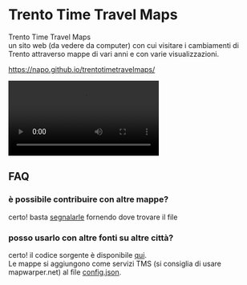 # Trento Time Travel Maps
Trento Time Travel Maps  
un sito web (da vedere da computer) con cui visitare i cambiamenti di Trento attraverso mappe di vari anni e con varie visualizzazioni.

https://napo.github.io/trentotimetravelmaps/

![](https://napo.github.io/trentotimetravelmaps/video/demo.mp4)

## FAQ
### è possibile contribuire con altre mappe?
certo! basta [segnalarle](https://github.com/napo/trentotimetravelmaps/issues/new) fornendo dove trovare il file
### posso usarlo con altre fonti su altre città?
certo! il codice sorgente è disponibile [qui](https://github.com/napo/trentotimetravelmaps/tree/main/docs).<br/>
Le mappe si aggiungono come servizi TMS (si consiglia di usare mapwarper.net) al file [config.json](https://github.com/napo/trentotimetravelmaps/blob/main/docs/data/config.json).
